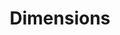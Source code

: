 ---
layout: default
bigquery: https://console.cloud.google.com/bigquery?p=covid-19-dimensions-ai&page=table&d=data&t=publications
contributors: Digital Science, https://www.digital-science.com/
cost: Free for personal, non-commercial use.
description: Dimensions contains more than 100 million publications, ranging from
  articles published in scholarly journals, books and book chapters, to preprints
  and conference proceedings. All publications are contextualized with linked data
  sets, funding, publications, patents, clinical trials, and policy documents. You
  can also view associated categories, funders, institutions, and researcher profiles.
documentation: https://docs.dimensions.ai/bigquery/index.html
last_edit: 04/06/2022, 22:43:44
location: https://www.dimensions.ai/products/free/
maintained_by: Digital Science, https://www.digital-science.com/
schema_fields:
- category_sdg
- type
- resulting_publication_doi
- id
- date_modified
- open_access_categories
- parent_id
- end_date
- funder_orgs
- funder_org_state_codes
- category_uoa
- pmcid
- links
- research_org_city_names
- original_assignee
- altmetrics
- category_hrcs_hc
- mesh_terms
- funding_aud
- name
- cited_by_ids
- description
- filing_status
- category_rcdc
- brief_title
- ipcr
- associated_publication_doi
- license
- category_icrp_ct
- filing_date
- date_online
- conference
- address
- status
- assignee_orgs
- current_assignee_countries
- priority_date
- research_org_country_names
- journal_lists
- funding_eur
- labels
- citations
- jurisdiction
- category_bra
- journal
- registry
- family_members_ids
- associated_grant_ids
- expiration_year
- eisbn
- end_year
- wikipedia_url
- start_date
- funding_amount
- researcher_ids
- editors
- date_imported_gbq
- isbn
- acronym
- legal_status
- current_assignee
- book_title
- legal_events
- issue
- research_org_state_names
- funding_nzd
- reference_ids
- funder_org_cities
- aliases
- current_assignee_orgs
- interventions
- repository_name
- funder_org_acronyms
- arxiv_id
- linkout
- funder_countries
- concepts
- original_assignee_countries
- doi
- publisher
- acknowledgements
- inventor_names
- active_years
- email_address
- funding_cny
- established
- pages
- year
- patent_ids
- phase
- date
- funding_jpy
- research_org_state_codes
- application_number
- publication_date
- supporting_grant_ids
- original_title
- volume
- clinical_trial_ids
- organisation_details
- abstract
- funder_org
- date_normal
- resulting_publication_ids
- category_icrp_cso
- category_hra
- relationships
- created_date
- funding_usd
- associated_publication_id
- funding_currency
- kind
- title
- research_orgs
- expiration_date
- repository_id
- priority_year
- funder_org_countries
- granted_year
- book_series_title
- original_assignee_orgs
- investigators
- types
- family_count
- subtitles
- publication_ids
- authors
- pmid
- acronyms
- categories
- embargo_date
- original_abstract
- external_ids
- source_id
- cpc
- foa_number
- date_inserted
- research_org_countries
- funding_cad
- funding_gbp
- citations_count
- filing_year
- proceedings_title
- mesh_headings
- date_print
- funding_chf
- gender
- metrics
- start_year
- repository_url
- category_for
- category_hrcs_rac
- research_org_cities
- assignee_countries
- funding_details
- conditions
- associated_publication_pmid
- associated_publication_arxiv_id
- publication_year
- language
- granted_date
- open_access_categories_v2
- family_id
- grant_number
- citation_string
shortname: dimensions
tags:
- scholarly literature
- patents
- funding
- clinical trials
- academic profiles
terms_of_use: 'Use of both the Dimensions COVID-19 dataset and full Dimensions dataset
  are subject to the Dimensions Terms of use: https://www.dimensions.ai/policies-terms-legal '
title: Dimensions
uuid: dcff88bd-fe6b-4fdb-8159-809bf9d7bc1c
---